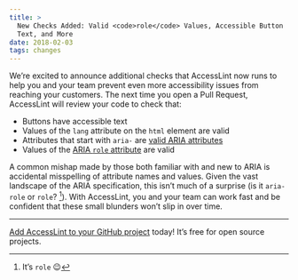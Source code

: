 ```yaml
---
title: >
  New Checks Added: Valid <code>role</code> Values, Accessible Button
  Text, and More
date: 2018-02-03
tags: changes
---
```


We’re excited to announce additional checks that AccessLint now runs to help you
and your team prevent even more accessibility issues from reaching your
customers. The next time you open a Pull Request, AccessLint will review your
code to check that:

- Buttons have accessible text
- Values of the `lang` attribute on the `html` element are valid
- Attributes that start with `aria-` are [valid
  <abbr title="Accessible Rich Internet Applications">ARIA</abbr>
  attributes][aria-attributes]
- Values of the [ARIA `role` attribute][aria-roles] are valid

A common mishap made by those both familiar with and new to ARIA is accidental
misspelling of attribute names and values. Given the vast landscape of the ARIA
specification, this isn’t much of a surprise (is it `aria-role` or `role`? [^1]).
With AccessLint, you and your team can work fast and be confident that these
small blunders won’t slip in over time.

***

[Add AccessLint to your GitHub project][accesslint-marketplace] today! It’s free
for open source projects.

[aria-roles]: https://www.w3.org/TR/wai-aria-1.1/#usage_intro
[aria-attributes]: https://www.w3.org/TR/wai-aria-1.1/#introstates
[accesslint-marketplace]: https://github.com/marketplace/accesslint
[^1]: It’s `role` 😉
